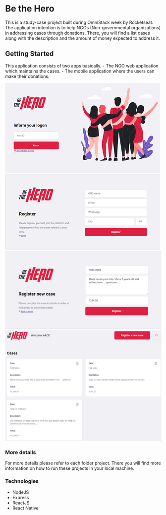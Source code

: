 # Be the Hero

This is a study-case project built during OmniStack week by Rocketseat. 
The application intention is to help NGOs (Non-governmental organizations) in addressing cases through donations. 
There, you will find a list cases along with the description and the amount of money expected to address it.

## Getting Started

This application consists of two apps basically. 
    - The NGO web application which maintains the cases.
    - The mobile application where the users can make their donations.

![Login](login.png)
![ONG Register](register_ong.png)
![Case Register](register_case.png)
![Case List](cases_list.png)


### More details
For more details please refer to each folder project.
There you will find more information on how to run these projects in your local machine.


### Technologies
 - NodeJS
 - Express
 - ReactJS
 - React Native